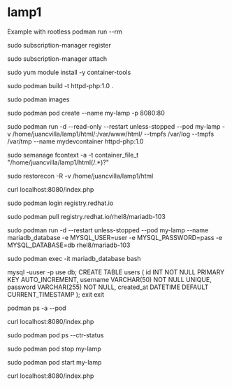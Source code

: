 # lamp1
Example with rootless podman run --rm

sudo subscription-manager register

sudo subscription-manager attach

sudo yum module install -y container-tools

sudo podman build -t httpd-php:1.0 .

sudo podman images

sudo podman pod create --name my-lamp -p 8080:80

sudo podman run -d --read-only --restart unless-stopped --pod my-lamp -v /home/juancvilla/lamp1/html/:/var/www/html/ --tmpfs /var/log --tmpfs /var/tmp --name mydevcontainer httpd-php:1.0

sudo semanage fcontext -a -t container_file_t "/home/juancvilla/lamp1/html(/.*)?"

sudo restorecon -R -v /home/juancvilla/lamp1/html

curl localhost:8080/index.php

sudo podman login registry.redhat.io

sudo podman pull registry.redhat.io/rhel8/mariadb-103

sudo podman run -d --restart unless-stopped --pod my-lamp --name mariadb_database -e MYSQL_USER=user -e MYSQL_PASSWORD=pass -e MYSQL_DATABASE=db rhel8/mariadb-103

sudo podman exec -it mariadb_database bash

mysql -uuser -p
use db;
CREATE TABLE users (
    id INT NOT NULL PRIMARY KEY AUTO_INCREMENT,
    username VARCHAR(50) NOT NULL UNIQUE,
    password VARCHAR(255) NOT NULL,
    created_at DATETIME DEFAULT CURRENT_TIMESTAMP
);
exit
exit

podman ps -a --pod

curl localhost:8080/index.php

sudo podman pod ps --ctr-status

sudo podman pod stop my-lamp

sudo podman pod start my-lamp

curl localhost:8080/index.php
